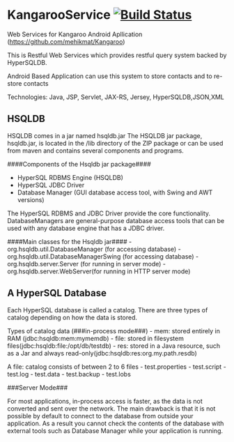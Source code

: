 KangarooService   [![Build Status](https://travis-ci.org/mehikmat/KangarooService.svg?branch=master)](https://travis-ci.org/mehikmat/KangarooService)
===============

Web Services for Kangaroo Android Apllication (https://github.com/mehikmat/Kangaroo)

This is Restful Web Services which provides restful query system backed by HyperSQLDB.

Android Based Application can use this system to store contacts and to re-store contacts


Technologies: Java, JSP, Servlet, JAX-RS, Jersey, HyperSQLDB,JSON,XML


HSQLDB
-------
HSQLDB comes in a jar named hsqldb.jar
The HSQLDB jar package, hsqldb.jar, is located in the /lib directory of the ZIP
package or can be used from maven and contains several components and programs.

####Components of the Hsqldb jar package####
   - HyperSQL RDBMS Engine (HSQLDB)
   - HyperSQL JDBC Driver
   - Database Manager (GUI database access tool, with Swing and AWT versions)

The HyperSQL RDBMS and JDBC Driver provide the core functionality.
DatabaseManagers are general-purpose database access tools that can be
used with any database engine that has a JDBC driver.

####Main classes for the Hsqldb jar####
    - org.hsqldb.util.DatabaseManager (for accessing database)
    - org.hsqldb.util.DatabaseManagerSwing (for accessing database)
    - org.hsqldb.server.Server (for running in server mode)
    - org.hsqldb.server.WebServer(for running in HTTP server mode)

A HyperSQL Database
----------------------
Each HyperSQL database is called a catalog.
There are three types of catalog depending on how the data is stored.

Types of catalog data (###in-process mode###)
    - mem: stored entirely in RAM (jdbc:hsqldb:mem:mymemdb)
    - file: stored in filesystem files(jdbc:hsqldb:file:/opt/db/testdb)
    - res: stored in a Java resource, such as a Jar and always read-only(jdbc:hsqldb:res:org.my.path.resdb)

A file: catalog consists of between 2 to 6 files
    - test.properties
    - test.script
    - test.log
    - test.data
    - test.backup
    - test.lobs

###Server Mode###

For most applications, in-process access is faster, as the data is not converted
and sent over the network. The main drawback is that it is not possible by default
to connect to the database from outside your application.
As a result you cannot check the contents of the database with external tools such
as Database Manager while your application is running.







